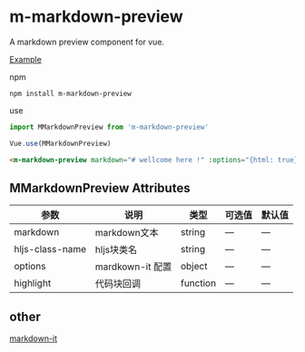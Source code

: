 # m-markdown-preview

A markdown preview component for vue.

[Example](https://mengdu.github.io/m-markdown-preview/example/)

npm

```ls
npm install m-markdown-preview
```

use

```js
import MMarkdownPreview from 'm-markdown-preview'

Vue.use(MMarkdownPreview)
```

```html
<m-markdown-preview markdown="# wellcome here !" :options="{html: true}"></m-markdown-preview>
```

## MMarkdownPreview Attributes

| 参数      | 说明    | 类型      | 可选值       | 默认值   |
|---------- |-------- |---------- |-------------  |-------- |
| markdown  | markdown文本   | string |  —  |    —     |
| hljs-class-name  | hljs块类名   | string |  —  |    —     |
| options  | mardkown-it 配置   | object |  —  |    —     |
| highlight  | 代码块回调 | function |  —  |    —     |


## other

[markdown-it](https://github.com/markdown-it/markdown-it)
